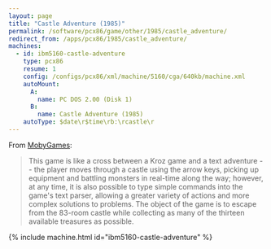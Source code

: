 ```yaml
---
layout: page
title: "Castle Adventure (1985)"
permalink: /software/pcx86/game/other/1985/castle_adventure/
redirect_from: /apps/pcx86/1985/castle_adventure/
machines:
  - id: ibm5160-castle-adventure
    type: pcx86
    resume: 1
    config: /configs/pcx86/xml/machine/5160/cga/640kb/machine.xml
    autoMount:
      A:
        name: PC DOS 2.00 (Disk 1)
      B:
        name: Castle Adventure (1985)
    autoType: $date\r$time\rb:\rcastle\r
---
```


From [MobyGames](http://www.mobygames.com/game/dos/castle-adventure):

> This game is like a cross between a Kroz game and a text adventure -- the player moves through a castle using the arrow keys, picking up equipment and battling monsters in real-time along the way; however, at any time, it is also possible to type simple commands into the game's text parser, allowing a greater variety of actions and more complex solutions to problems. The object of the game is to escape from the 83-room castle while collecting as many of the thirteen available treasures as possible.

{% include machine.html id="ibm5160-castle-adventure" %}
